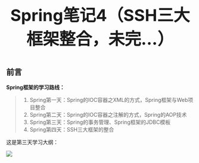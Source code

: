 <p align="center" style="font-size:44px;font-weight:bold;">
    Spring笔记4（SSH三大框架整合，未完...）
</p>

## 前言

**Spring框架的学习路线：**

> 1. Spring第一天：Spring的IOC容器之XML的方式，Spring框架与Web项目整合
> 2. Spring第二天：Spring的IOC容器之注解的方式，Spring的AOP技术
> 3. Spring第三天：Spring的事务管理、Spring框架的JDBC模板
> 4. Spring第四天：SSH三大框架的整合

这是第三天学习大纲：

![](https://img-1256179949.cos.ap-shanghai.myqcloud.com/18-8-27-96124900.jpg)
